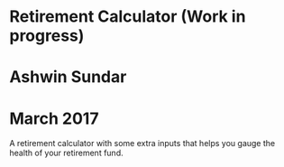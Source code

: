 # Retirement Calculator (Work in progress)
# Ashwin Sundar
# March 2017

A retirement calculator with some extra inputs that helps you gauge the health of your retirement fund. 
